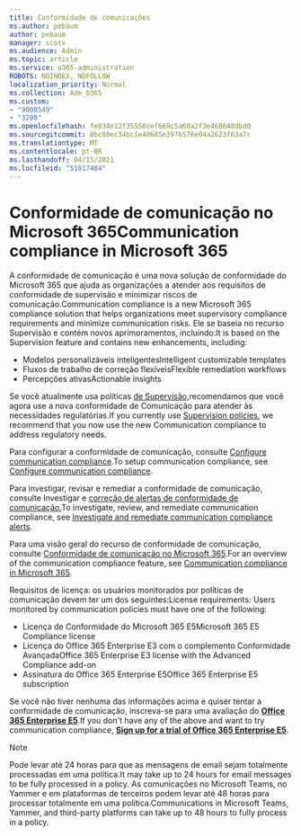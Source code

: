 ```yaml
---
title: Conformidade de comunicações
ms.author: pebaum
author: pebaum
manager: scotv
ms.audience: Admin
ms.topic: article
ms.service: o365-administration
ROBOTS: NOINDEX, NOFOLLOW
localization_priority: Normal
ms.collection: Adm_O365
ms.custom:
- "9000549"
- "3208"
ms.openlocfilehash: fe834e12f35550cef669c5a60a2f3e460648dbd0
ms.sourcegitcommit: 8bc60ec34bc1e40685e3976576e04a2623f63a7c
ms.translationtype: MT
ms.contentlocale: pt-BR
ms.lasthandoff: 04/15/2021
ms.locfileid: "51817484"
---
```

# <a name="communication-compliance-in-microsoft-365"></a><span data-ttu-id="4c338-102">Conformidade de comunicação no Microsoft 365</span><span class="sxs-lookup"><span data-stu-id="4c338-102">Communication compliance in Microsoft 365</span></span>

<span data-ttu-id="4c338-103">A conformidade de comunicação é uma nova solução de conformidade do Microsoft 365 que ajuda as organizações a atender aos requisitos de conformidade de supervisão e minimizar riscos de comunicação.</span><span class="sxs-lookup"><span data-stu-id="4c338-103">Communication compliance is a new Microsoft 365 compliance solution that helps organizations meet supervisory compliance requirements and minimize communication risks.</span></span> <span data-ttu-id="4c338-104">Ele se baseia no recurso Supervisão e contém novos aprimoramentos, incluindo:</span><span class="sxs-lookup"><span data-stu-id="4c338-104">It is based on the Supervision feature and contains new enhancements, including:</span></span>

- <span data-ttu-id="4c338-105">Modelos personalizáveis inteligentes</span><span class="sxs-lookup"><span data-stu-id="4c338-105">Intelligent customizable templates</span></span>
- <span data-ttu-id="4c338-106">Fluxos de trabalho de correção flexíveis</span><span class="sxs-lookup"><span data-stu-id="4c338-106">Flexible remediation workflows</span></span>
- <span data-ttu-id="4c338-107">Percepções ativas</span><span class="sxs-lookup"><span data-stu-id="4c338-107">Actionable insights</span></span>

<span data-ttu-id="4c338-108">Se você atualmente usa políticas [de Supervisão,](https://docs.microsoft.com/microsoft-365/compliance/supervision-policies)recomendamos que você agora use a nova conformidade de Comunicação para atender às necessidades regulatórias.</span><span class="sxs-lookup"><span data-stu-id="4c338-108">If you currently use [Supervision policies](https://docs.microsoft.com/microsoft-365/compliance/supervision-policies), we recommend that you now use the new Communication compliance to address regulatory needs.</span></span>

<span data-ttu-id="4c338-109">Para configurar a conformidade de comunicação, consulte [Configure communication compliance](https://docs.microsoft.com/microsoft-365/compliance/communication-compliance-configure).</span><span class="sxs-lookup"><span data-stu-id="4c338-109">To setup communication compliance, see [Configure communication compliance](https://docs.microsoft.com/microsoft-365/compliance/communication-compliance-configure).</span></span>

<span data-ttu-id="4c338-110">Para investigar, revisar e remediar a conformidade de comunicação, consulte Investigar e [correção de alertas de conformidade de comunicação.](https://docs.microsoft.com/microsoft-365/compliance/communication-compliance-investigate-remediate)</span><span class="sxs-lookup"><span data-stu-id="4c338-110">To investigate, review, and remediate communication compliance, see [Investigate and remediate communication compliance alerts](https://docs.microsoft.com/microsoft-365/compliance/communication-compliance-investigate-remediate).</span></span>

<span data-ttu-id="4c338-111">Para uma visão geral do recurso de conformidade de comunicação, consulte [Conformidade de comunicação no Microsoft 365](https://docs.microsoft.com/microsoft-365/compliance/communication-compliance).</span><span class="sxs-lookup"><span data-stu-id="4c338-111">For an overview of the communication compliance feature, see [Communication compliance in Microsoft 365](https://docs.microsoft.com/microsoft-365/compliance/communication-compliance).</span></span>

<span data-ttu-id="4c338-112">Requisitos de licença: os usuários monitorados por políticas de comunicação devem ter um dos seguintes:</span><span class="sxs-lookup"><span data-stu-id="4c338-112">License requirements: Users monitored by communication policies must have one of the following:</span></span>

- <span data-ttu-id="4c338-113">Licença de Conformidade do Microsoft 365 E5</span><span class="sxs-lookup"><span data-stu-id="4c338-113">Microsoft 365 E5 Compliance license</span></span>
- <span data-ttu-id="4c338-114">Licença do Office 365 Enterprise E3 com o complemento Conformidade Avançada</span><span class="sxs-lookup"><span data-stu-id="4c338-114">Office 365 Enterprise E3 license with the Advanced Compliance add-on</span></span>
- <span data-ttu-id="4c338-115">Assinatura do Office 365 Enterprise E5</span><span class="sxs-lookup"><span data-stu-id="4c338-115">Office 365 Enterprise E5 subscription</span></span>

<span data-ttu-id="4c338-116">Se você não tiver nenhuma das informações acima e quiser tentar a conformidade de comunicação, inscreva-se para uma avaliação do **[Office 365 Enterprise E5](https://go.microsoft.com/fwlink/p/?LinkID=698279)**.</span><span class="sxs-lookup"><span data-stu-id="4c338-116">If you don't have any of the above and want to try communication compliance, **[Sign up for a trial of Office 365 Enterprise E5](https://go.microsoft.com/fwlink/p/?LinkID=698279)**.</span></span>

> [!NOTE]
> <span data-ttu-id="4c338-117">Pode levar até 24 horas para que as mensagens de email sejam totalmente processadas em uma política.</span><span class="sxs-lookup"><span data-stu-id="4c338-117">It may take up to 24 hours for email messages to be fully processed in a policy.</span></span> <span data-ttu-id="4c338-118">As comunicações no Microsoft Teams, no Yammer e em plataformas de terceiros podem levar até 48 horas para processar totalmente em uma política.</span><span class="sxs-lookup"><span data-stu-id="4c338-118">Communications in Microsoft Teams, Yammer, and third-party platforms can take up to 48 hours to fully process in a policy.</span></span>
